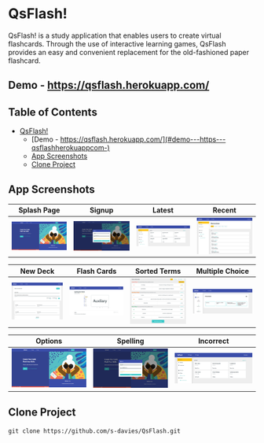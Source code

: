 # QsFlash!

QsFlash! is a study application that enables users to create virtual flashcards. Through the use of interactive learning games, QsFlash provides an easy and convenient replacement for the old-fashioned paper flashcard.

## Demo - https://qsflash.herokuapp.com/

## Table of Contents

- [QsFlash!](#qsflash-)
  * [Demo - https://qsflash.herokuapp.com/](#demo---https---qsflashherokuappcom-)
  * [App Screenshots](#app-screenshots)
  * [Clone Project](#clone-project)

## App Screenshots

| Splash Page        | Signup           | Latest   | Recent   |
| :-------------: |:-------------:| :-------------:| :-------------:|
| <img src="app/assets/images/readme_screenshots/splash.png" title="Splash Page" width="400px"> | <img src="app/assets/images/readme_screenshots/sign_up.png" title="Signup" width="400px"> | <img src="app/assets/images/readme_screenshots/latest.png" title="Latest" width="400px"> | <img src="app/assets/images/readme_screenshots/recent.png" title="Recent" width="400px"> |

| New Deck        | Flash Cards           | Sorted Terms   | Multiple Choice   |
| :-------------: |:-------------:| :-------------:| :-------------:|
| <img src="app/assets/images/readme_screenshots/new_deck.png" title="New Deck" width="400px"> | <img src="app/assets/images/readme_screenshots/flash-cards.png" title="Flash Cards" width="400px"> | <img src="app/assets/images/readme_screenshots/flash-cards-bottom.png" title="Sorted Terms" width="400px"> | <img src="app/assets/images/readme_screenshots/multiple_choice.png" title="Multiple Choice" width="400px"> |

| Options       | Spelling           | Incorrect   |
| :-------------: |:-------------:| :-------------:|
| <img src="app/assets/images/readme_screenshots/splash.png" title="Options" width="400px"> | <img src="app/assets/images/readme_screenshots/sign_up.png" title="Spelling" width="400px"> | <img src="app/assets/images/readme_screenshots/latest.png" title="Incorrect" width="400px"> |

## Clone Project

```shell
git clone https://github.com/s-davies/QsFlash.git
```

